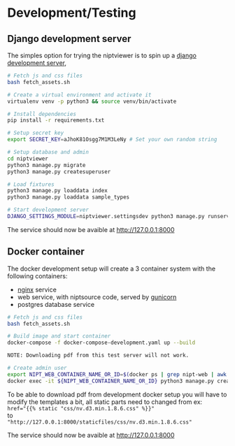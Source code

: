 # Development/Testing

## Django development server
The simples option for trying the niptviewer is to spin up a [django development server](https://docs.djangoproject.com/en/4.1/intro/tutorial01/#the-development-server),

```bash
# Fetch js and css files
bash fetch_assets.sh

# Create a virtual environment and activate it
virtualenv venv -p python3 && source venv/bin/activate

# Install dependencies
pip install -r requirements.txt

# Setup secret key
export SECRET_KEY=aJhoK81Osgg7M1M3LeNy # Set your own random string

# Setup database and admin
cd niptviewer
python3 manage.py migrate
python3 manage.py createsuperuser

# Load fixtures
python3 manage.py loaddata index
python3 manage.py loaddata sample_types

# Start development server
DJANGO_SETTINGS_MODULE=niptviewer.settingsdev python3 manage.py runserver

```

The service should now be avaible at http://127.0.0.1:8000

## Docker container

The docker development setup will create a 3 container system with the following containers:

 - [nginx](https://www.nginx.com/) service
 - web service, with niptsource code, served by [gunicorn](https://gunicorn.org/)
 - postgres database service


```bash
# Fetch js and css files
bash fetch_assets.sh

# Build image and start container
docker-compose -f docker-compose-development.yaml up --build

NOTE: Downloading pdf from this test server will not work.

# Create admin user
export NIPT_WEB_CONTAINER_NAME_OR_ID=$(docker ps | grep nipt-web | awk '{print($1)}');
docker exec -it ${NIPT_WEB_CONTAINER_NAME_OR_ID} python3 manage.py createsuperuser;
```

To be able to download pdf from development docker setup you will have to modify the templates a bit, all static parts need to changed from ex: <br />
`href="{{% static "css/nv.d3.min.1.8.6.css" %}}"` <br />
to  <br />
`"http://127.0.0.1:8000/staticfiles/css/nv.d3.min.1.8.6.css"` <br />

The service should now be avaible at http://127.0.0.1:8000